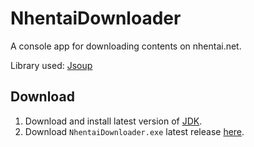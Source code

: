 # NhentaiDownloader
A console app for downloading contents on nhentai.net.

Library used: [Jsoup](https://jsoup.org/)

## Download
1. Download and install latest version of [JDK](https://www.oracle.com/java/technologies/javase-jdk14-downloads.html).
2. Download `NhentaiDownloader.exe` latest release [here](https://github.com/skade27/NhentaiDownloader/releases).
